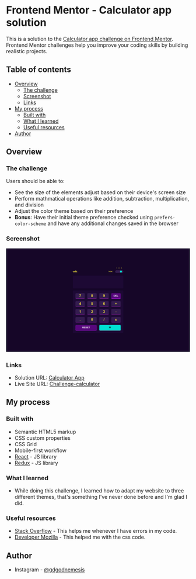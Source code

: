 # Frontend Mentor - Calculator app solution

This is a solution to the [Calculator app challenge on Frontend Mentor](https://www.frontendmentor.io/challenges/calculator-app-9lteq5N29). Frontend Mentor challenges help you improve your coding skills by building realistic projects. 

## Table of contents

- [Overview](#overview)
  - [The challenge](#the-challenge)
  - [Screenshot](#screenshot)
  - [Links](#links)
- [My process](#my-process)
  - [Built with](#built-with)
  - [What I learned](#what-i-learned)
  - [Useful resources](#useful-resources)
- [Author](#author)

## Overview

### The challenge

Users should be able to:

- See the size of the elements adjust based on their device's screen size
- Perform mathmatical operations like addition, subtraction, multiplication, and division
- Adjust the color theme based on their preference
- **Bonus**: Have their initial theme preference checked using `prefers-color-scheme` and have any additional changes saved in the browser

### Screenshot

![](./public/images/screenshot.png)

### Links

- Solution URL: [Calculator App](https://www.frontendmentor.io/solutions/calculator-app-U1jSzUlO7C)
- Live Site URL: [Challenge-calculator](https://luciano275.github.io/challenge-calculator/)

## My process

### Built with

- Semantic HTML5 markup
- CSS custom properties
- CSS Grid
- Mobile-first workflow
- [React](https://reactjs.org/) - JS library
- [Redux](https://redux-toolkit.js.org/) - JS library

### What I learned

- While doing this challenge, I learned how to adapt my website to three different themes, that's something I've never done before and I'm glad I did.

### Useful resources

- [Stack Overflow](https://es.stackoverflow.com/) - This helps me whenever I have errors in my code.
- [Developer Mozilla](https://developer.mozilla.org/es/) - This helped me with the css code.

## Author

- Instagram - [@gdgodnemesis](https://www.instagram.com/gdgodnemesis/)

